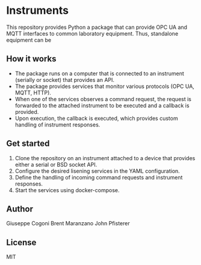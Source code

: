 # Instruments
This repository provides Python a package that can provide OPC UA and MQTT
interfaces to common laboratory equipment. Thus, standalone equipment can be


## How it works
- The package runs on a computer that is connected to an instrument (serially
  or socket) that provides an API.
- The package provides services that monitor various protocols (OPC UA, MQTT,
  HTTP).
- When one of the services observes a command request, the request is forwarded
  to the attached instrument to be executed and a callback is provided.
- Upon execution, the callback is executed, which provides custom handling of
  instrument responses.


## Get started
1. Clone the repository on an instrument attached to a device that provides either
a serial or BSD socket API.
2. Configure the desired lisening services in the YAML configuration.
3. Define the handling of incoming command requests and instrument responses.
3. Start the services using docker-compose.
   
## Author
   Giuseppe Cogoni
   Brent Maranzano
   John Pfisterer

## License
   MIT
